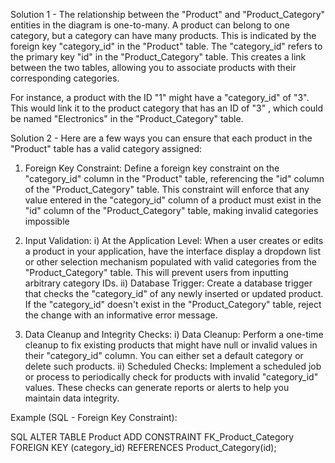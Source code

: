 Solution 1 -
The relationship between the "Product" and "Product_Category" entities in the diagram is one-to-many. A product can belong to one category, but a category can have many products. This is indicated by the foreign key  "category_id" in the "Product" table. The "category_id" refers to the primary key "id" in the "Product_Category" table. This creates a link between the two tables, allowing you to associate products with their corresponding categories.

For instance, a product with the ID "1"  might have a "category_id" of "3". This would link it to the product category  that has an ID of "3" ,  which  could be named "Electronics" in the "Product_Category" table.





Solution 2 -
Here are a few ways you can ensure that each product in the "Product" table has a valid category assigned:

1. Foreign Key Constraint: Define a foreign key constraint on the "category_id" column in the "Product" table, referencing the "id" column of the "Product_Category" table. This constraint will enforce that any value entered in the "category_id" column of a product must exist in the "id" column of the "Product_Category" table, making invalid categories impossible

2. Input Validation:
   i) At the Application Level: When a user creates or edits a product in your application, have the interface display a dropdown list or other selection mechanism populated with valid categories from the "Product_Category" table. This will prevent users from inputting arbitrary category IDs.
   ii) Database Trigger: Create a database trigger that checks the "category_id" of any newly inserted or updated product. If the "category_id" doesn't exist in the "Product_Category" table, reject the change with an informative error message.
   
3. Data Cleanup and Integrity Checks:
   i) Data Cleanup: Perform a one-time cleanup to fix existing products that might have null or invalid values in their "category_id" column. You can either set a default category or delete such products.
   ii) Scheduled Checks: Implement a scheduled job or process to periodically check for products with invalid "category_id" values. These checks can generate reports or alerts to help you maintain data integrity.

Example (SQL - Foreign Key Constraint):

SQL
ALTER TABLE Product
ADD CONSTRAINT FK_Product_Category
FOREIGN KEY (category_id) REFERENCES Product_Category(id);
